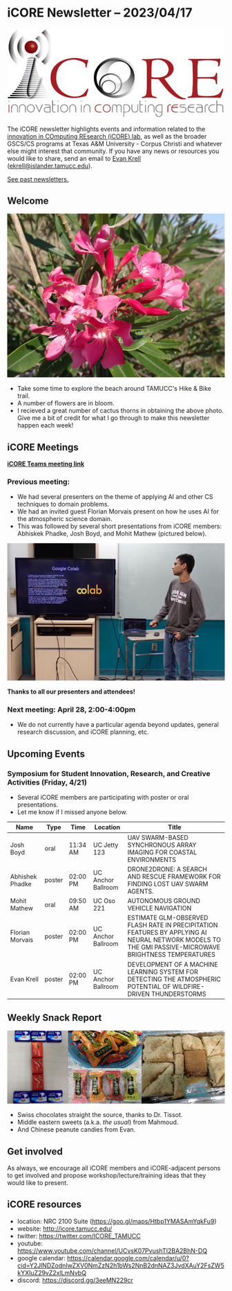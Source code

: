 # iCORE Newsletter – 2023/04/17

![logo](../img/logo_plain_sm.jpg)

The iCORE newsletter highlights events and information related to the [innovation in COmputing REsearch (iCORE) lab](https://icore.tamucc.edu/),
as well as the broader GSCS/CS programs at Texas A&M University - Corpus Christi and whatever else might interest that community.
If you have any news or resources you would like to share, send an email to [Evan Krell](https://scholar.google.com/citations?user=jLuwYGAAAAAJ&hl=en) (ekrell@islander.tamucc.edu).

[See past newsletters.](https://github.com/ekrell/icore_website/tree/main/news)

## Welcome

![Flowers at the Hike & Bike trail](../img/flowers.JPG)

- Take some time to explore the beach around TAMUCC's Hike & Bike trail.
- A number of flowers are in bloom.
- I recieved a great number of cactus thorns in obtaining the above photo. Give me a bit of credit for what I go through to make this newsletter happen each week!

## iCORE Meetings

**[iCORE Teams meeting link](https://teams.microsoft.com/l/meetup-join/19%3Ameeting_MDdlZDBiMTgtYzVjNS00YjhhLWE5OTctY2Y5YzMyYTljNzU5%40thread.v2/0?context=%7B%22Tid%22%3A%2234cbfaf1-67a6-4781-a9ca-514eb2550b66%22%2C%22Oid%22%3A%22994c008b-0707-4f3c-8ac0-73b65e733430%22%2C%22MessageId%22%3A%220%22%7D)**

### Previous meeting: 

- We had several presenters on the theme of applying AI and other CS techniques to domain problems.
- We had an invited guest Florian Morvais present on how he uses AI for the atmospheric science domain.
- This was followed by several short presentations from iCORE members: Abhiskek Phadke, Josh Boyd, and Mohit Mathew (pictured below).

![Mohit presenting at iCORE](../img/icore_mohit.JPG)

**Thanks to all our presenters and attendees!**

### Next meeting: April 28, 2:00-4:00pm

- We do not currently have a particular agenda beyond updates, general research discussion, and iCORE planning, etc.

## Upcoming Events

### Symposium for Student Innovation, Research, and Creative Activities (Friday, 4/21)

- Several iCORE members are participating with poster or oral presentations.
- Let me know if I missed anyone below.

| **Name**        | **Type** | **Time** | **Location**       | **Title**                                                                                                                                            |
|-----------------|----------|----------|--------------------|------------------------------------------------------------------------------------------------------------------------------------------------------|
| Josh Boyd       | oral     | 11:34 AM | UC Jetty 123       | UAV SWARM-BASED SYNCHRONOUS ARRAY IMAGING FOR COASTAL ENVIRONMENTS                                                                                   |
| Abhishek Phadke | poster   | 02:00 PM | UC Anchor Ballroom | DRONE2DRONE: A SEARCH AND RESCUE FRAMEWORK FOR FINDING LOST UAV SWARM AGENTS.                                                                        |
| Mohit Mathew    | oral     | 09:50 AM | UC Oso 221         | AUTONOMOUS GROUND VEHICLE NAVIGATION                                                                                                                 |
| Florian Morvais | poster   | 02:00 PM | UC Anchor Ballroom | ESTIMATE GLM-OBSERVED FLASH RATE IN PRECIPITATION FEATURES BY APPLYING AI NEURAL NETWORK MODELS TO THE GMI PASSIVE-MICROWAVE BRIGHTNESS TEMPERATURES |
| Evan Krell      | poster   | 02:00 PM | UC Anchor Ballroom | DEVELOPMENT OF A MACHINE LEARNING SYSTEM FOR DETECTING THE ATMOSPHERIC POTENTIAL OF WILDFIRE-DRIVEN THUNDERSTORMS                                    |

## Weekly Snack Report

![Snacks at iCORE](../img/icore_snacks_2.png)

- Swiss chocolates straight the source, thanks to Dr. Tissot.
- Middle eastern sweets (a.k.a. _the usual_) from Mahmoud.
- And Chinese peanute candies from Evan.

## Get involved

As always, we encourage all iCORE members and iCORE-adjacent persons to get involved and propose workshop/lecture/training ideas that they would like to present.

## iCORE resources

- location: NRC 2100 Suite (https://goo.gl/maps/Htbp1YMASAmYqkFu9)
- website: http://icore.tamucc.edu/
- twitter: https://twitter.com/ICORE_TAMUCC
- youtube: https://www.youtube.com/channel/UCvsK07PvushTI2BA2BhN-DQ
- google calendar: https://calendar.google.com/calendar/u/0?cid=Y2JlNDZodnIwZXV0NmZzN2h1bWs2NnB2dnNAZ3JvdXAuY2FsZW5kYXIuZ29vZ2xlLmNvbQ
- discord: https://discord.gg/3eeMN229cr


